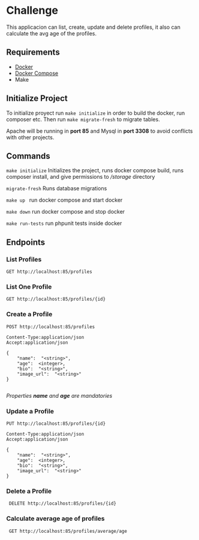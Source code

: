 # Challenge

This applicacion can list, create, update and delete profiles, it also can calculate the avg age of the profiles. 

## Requirements

- [Docker](https://docs.docker.com/get-docker/)
- [Docker Compose](https://docs.docker.com/compose/install/)
-  Make 

## Initialize Project
To initialize proyect run ```make initialize``` in order to build the docker, run composer etc. Then run ```make migrate-fresh``` to migrate tables.

Apache will be running in __port 85__ and Mysql in __port 3308__ to avoid conflicts with other projects. 

##  Commands
 
```make initialize``` 
Initializes the project, runs docker compose build, runs composer install, and give permissions to */storage* directory

```migrate-fresh```
Runs database migrations

```make up ```
run docker compose and start docker 

```make down```
run docker compose and stop docker 

```make run-tests```
run phpunit tests inside docker

## Endpoints

### List Profiles
```GET http://localhost:85/profiles```
### List One Profile
```GET http://localhost:85/profiles/{id}```
### Create a Profile
```
POST http://localhost:85/profiles 

Content-Type:application/json
Accept:application/json

{
	"name":  "<string>",
	"age":  <integer>,
	"bio":  "<string>",
	"image_url":  "<string>"
}


```

*Properties __name__ and __age__ are mandatories*


### Update a Profile

```
PUT http://localhost:85/profiles/{id} 

Content-Type:application/json
Accept:application/json

{
	"name":  "<string>",
	"age":  <integer>,
	"bio":  "<string>",
	"image_url":  "<string>"
}
```



### Delete a Profile

``` DELETE http://localhost:85/profiles/{id}```


### Calculate average age of profiles

``` GET http://localhost:85/profiles/average/age```